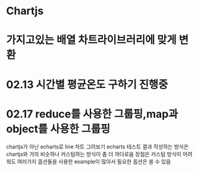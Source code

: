 # Chartjs
가지고있는 배열 차트라이브러리에 맞게 변환
======================
02.13 시간별 평균온도 구하기 진행중
======================
# 02.17 reduce를 사용한 그룹핑,map과object를 사용한 그룹핑
chartjs가 아닌 echarts로 line 차트 그려보기
echarts 테스트 결과 작성하는 방식은 chartjs와 거의 비슷하나 커스텀하는 방식이 좀 더 까다로움
장점은 커스텀 방식이 어려워도 여러가지 옵션들을 사용한 example이 많아서 필요한 옵션은 쓸 수 있음
